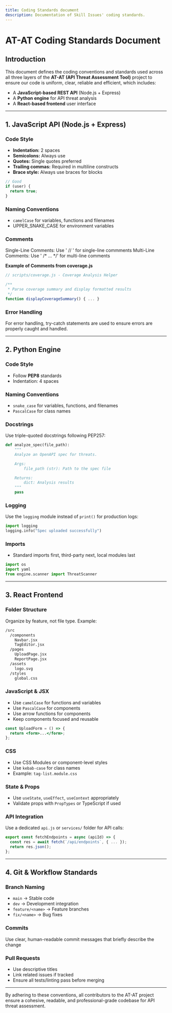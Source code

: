 ```yaml
---
title: Coding Standards document
description: Documentation of Skill Issues' coding standards.
---
```

# AT-AT Coding Standards Document

## Introduction

This document defines the coding conventions and standards used across all three layers of the **AT-AT (API Threat Assessment Tool)** project to ensure our code is uniform, clear, reliable and efficient, which includes:

- A **JavaScript-based REST API** (Node.js + Express)
- A **Python engine** for API threat analysis
- A **React-based frontend** user interface

---

## 1. JavaScript API (Node.js + Express)

### Code Style

- **Indentation:** 2 spaces
- **Semicolons:** Always use
- **Quotes:** Single quotes preferred
- **Trailing commas:** Required in multiline constructs
- **Brace style:** Always use braces for blocks

```js
// Good
if (user) {
  return true;
}
```

### Naming Conventions

- `camelCase` for variables, functions and filenames
- UPPER\_SNAKE\_CASE for environment variables

### Comments

Single-Line Comments: Use ' // ' for single-line commments
Multi-Line Comments: Use ' /* ... */' for multi-line comments

**Example of Comments from coverage.js**
```js
// scripts/coverage.js - Coverage Analysis Helper

/**
 * Parse coverage summary and display formatted results
 */
function displayCoverageSummary() { ... }
```

### Error Handling

For error handling, try-catch statements are used to ensure errors are properly caught and handled.


---

## 2. Python Engine

### Code Style

- Follow **PEP8** standards
- Indentation: 4 spaces

### Naming Conventions

- `snake_case` for variables, functions, and filenames
- `PascalCase` for class names

### Docstrings

Use triple-quoted docstrings following PEP257:

```python
def analyze_spec(file_path):
    """
    Analyze an OpenAPI spec for threats.

    Args:
        file_path (str): Path to the spec file

    Returns:
        dict: Analysis results
    """
    pass
```

### Logging

Use the `logging` module instead of `print()` for production logs:

```python
import logging
logging.info("Spec uploaded successfully")
```

### Imports

- Standard imports first, third-party next, local modules last

```python
import os
import yaml
from engine.scanner import ThreatScanner
```

---

## 3. React Frontend

### Folder Structure

Organize by feature, not file type. Example:

```sh
/src
  /components
    Navbar.jsx
    TagEditor.jsx
  /pages
    UploadPage.jsx
    ReportPage.jsx
  /assets
    logo.svg
  /styles
    global.css
```

### JavaScript & JSX

- Use `camelCase` for functions and variables
- Use `PascalCase` for components
- Use arrow functions for components
- Keep components focused and reusable

```jsx
const UploadForm = () => {
  return <form>...</form>;
};
```

### CSS

- Use CSS Modules or component-level styles
- Use `kebab-case` for class names
- Example: `tag-list.module.css`

### State & Props

- Use `useState`, `useEffect`, `useContext` appropriately
- Validate props with `PropTypes` or TypeScript if used

### API Integration

Use a dedicated `api.js` or `services/` folder for API calls:

```js
export const fetchEndpoints = async (apiId) => {
  const res = await fetch(`/api/endpoints`, { ... });
  return res.json();
};
```

---

## 4. Git & Workflow Standards

### Branch Naming

- `main` → Stable code
- `dev` → Development integration
- `feature/<name>` → Feature branches
- `fix/<name>` → Bug fixes

### Commits

Use clear, human-readable commit messages that briefly describe the change

### Pull Requests

- Use descriptive titles
- Link related issues if tracked
- Ensure all tests/linting pass before merging

---

By adhering to these conventions, all contributors to the AT-AT project ensure a cohesive, readable, and professional-grade codebase for API threat assessment.

